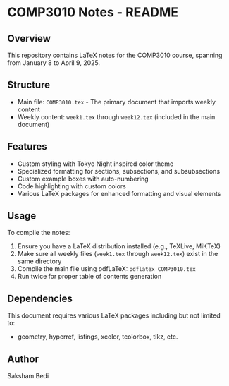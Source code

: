 # COMP3010 Notes - README

## Overview

This repository contains LaTeX notes for the COMP3010 course, spanning from January 8 to April 9, 2025.

## Structure

- Main file: `COMP3010.tex` - The primary document that imports weekly content
- Weekly content: `week1.tex` through `week12.tex` (included in the main document)

## Features

- Custom styling with Tokyo Night inspired color theme
- Specialized formatting for sections, subsections, and subsubsections
- Custom example boxes with auto-numbering
- Code highlighting with custom colors
- Various LaTeX packages for enhanced formatting and visual elements

## Usage

To compile the notes:

1. Ensure you have a LaTeX distribution installed (e.g., TeXLive, MiKTeX)
2. Make sure all weekly files (`week1.tex` through `week12.tex`) exist in the same directory
3. Compile the main file using pdfLaTeX: `pdflatex COMP3010.tex`
4. Run twice for proper table of contents generation

## Dependencies

This document requires various LaTeX packages including but not limited to:

- geometry, hyperref, listings, xcolor, tcolorbox, tikz, etc.

## Author

Saksham Bedi
